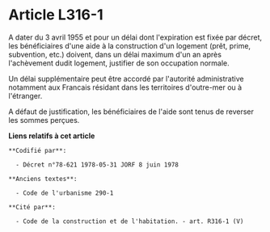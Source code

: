 # Article L316-1

A dater du 3 avril 1955 et pour un délai dont l'expiration est fixée par décret, les bénéficiaires d'une aide à la
construction d'un logement (prêt, prime, subvention, etc.) doivent, dans un délai maximum d'un an après l'achèvement dudit
logement, justifier de son occupation normale.

Un délai supplémentaire peut être accordé par l'autorité administrative notamment aux Francais résidant dans les territoires
d'outre-mer ou à l'étranger.

A défaut de justification, les bénéficiaires de l'aide sont tenus de reverser les sommes perçues.

**Liens relatifs à cet article**

	**Codifié par**:

	  - Décret n°78-621 1978-05-31 JORF 8 juin 1978

	**Anciens textes**:

	  - Code de l'urbanisme 290-1

	**Cité par**:

	  - Code de la construction et de l'habitation. - art. R316-1 (V)
